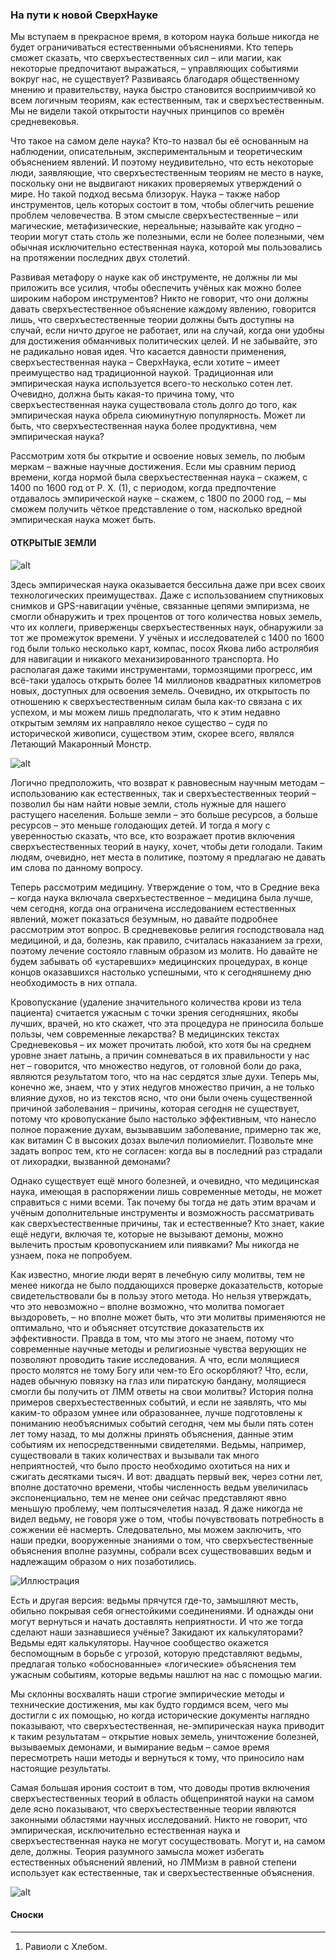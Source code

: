 ### На пути к новой СверхНауке
Мы вступаем в прекрасное время, в котором наука больше никогда не будет ограничиваться естественными объяснениями. Кто теперь сможет
сказать, что сверхъестественных сил – или магии, как некоторые
предпочитают выражаться, – управляющих событиями вокруг нас, не существует? Развиваясь
благодаря общественному мнению и правительству, наука быстро становится восприимчивой
ко всем логичным теориям, как естественным, так и сверхъестественным. Мы не видели
такой открытости научных принципов со времён средневековья.


Что такое на самом деле наука? Кто-то назвал бы её основанным на наблюдении, описательным, экспериментальным и теоретическим объяснением явлений. И поэтому неудивительно, что есть некоторые люди, заявляющие, что сверхъестественным теориям не место в
науке, поскольку они не выдвигают никаких проверяемых утверждений о мире. Но такой
подход весьма близорук. Наука – также набор инструментов, цель которых состоит в том,
чтобы облегчить решение проблем человечества. В этом смысле сверхъестественные – или
магические, метафизические, нереальные; называйте как угодно – теории могут стать столь
же полезными, если не более полезными, чем обычная исключительно естественная наука,
которой мы пользовались на протяжении последних двух столетий.


Развивая метафору о науке как об инструменте, не должны ли мы приложить все усилия,
чтобы обеспечить учёных как можно более широким набором инструментов? Никто не
говорит, что они должны давать сверхъестественное объяснение каждому явлению, говорится
лишь, что сверхъестественные теории должны быть доступны на случай, если ничто другое
не работает, или на случай, когда они удобны для достижения обманчивых политических
целей. И не забывайте, это не радикально новая идея. Что касается давности применения,
сверхъестественная наука – СверхНаука, если хотите – имеет преимущество над традиционной
наукой. Традиционная или эмпирическая наука используется всего-то несколько сотен лет.
Очевидно, должна быть какая-то причина тому, что сверхъестественная наука существовала
столь долго до того, как эмпирическая наука обрела сиюминутную популярность. Может ли
быть, что сверхъестественная наука более продуктивна, чем эмпирическая наука?


Рассмотрим хотя бы открытие и освоение новых земель, по любым меркам – важные
научные достижения. Если мы сравним период времени, когда нормой была сверхъестественная наука – скажем, с 1400 по 1600 год от Р. Х. (1), с периодом, когда предпочтение отдавалось эмпирической науке – скажем, с 1800
по 2000 год, – мы сможем получить чёткое представление о том, насколько
вредной эмпирическая наука может быть.

#### ОТКРЫТЫЕ ЗЕМЛИ

![alt](https://i.imgur.com/GYVDrBE.png)

Здесь эмпирическая наука оказывается бессильна даже при всех своих
технологических преимуществах. Даже с использованием спутниковых
снимков и GPS-навигации учёные, связанные цепями эмпиризма, не смогли
обнаружить и трех процентов от того количества новых земель, что их
коллеги, приверженцы сверхъестественных наук, обнаружили за тот же
промежуток времени. У учёных и исследователей с 1400 по 1600 год были
только несколько карт, компас, посох Якова либо астролябия для навигации
и никакого механизированного транспорта. Но располагая даже такими инструментами, тормозящими прогресс, им всё-таки удалось открыть более 14
миллионов квадратных километров новых, доступных для освоения земель.
Очевидно, их открытость по отношению к сверхъестественным силам была как-то связана с их успехом, и мы можем лишь предполагать, что к этим недавно
открытым землям их направляло некое существо – судя по исторической
живописи, существом этим, скорее всего, являлся Летающий Макаронный
Монстр.

![alt](https://i.imgur.com/kO5uRDG.png)

Логично предположить, что возврат к равновесным научным методам –
использованию как естественных, так и сверхъестественных теорий –
позволил бы нам найти новые земли, столь нужные для нашего растущего
населения. Больше земли – это больше ресурсов, а больше ресурсов – это
меньше голодающих детей. И тогда я могу с уверенностью сказать, что все,
кто возражает против включения сверхъестественных теорий в науку, хочет,
чтобы дети голодали. Таким людям, очевидно, нет места в политике, поэтому
я предлагаю не давать им слова по данному вопросу.


Теперь рассмотрим медицину. Утверждение о том, что в Средние века –
когда наука включала сверхъестественное – медицина была лучше, чем сегодня, когда она ограничена исследованием естественных явлений, может
показаться безумным, но давайте подробнее рассмотрим этот вопрос. В средневековье религия господствовала над медициной, и да, болезнь, как правило,
считалась наказанием за грехи, поэтому лечение состояло главным образом из молитв. Но давайте не будем забывать об «устаревших» медицинских процедурах, в конце концов оказавшихся настолько успешными, что к сегодняшнему дню необходимость в них отпала.

Кровопускание (удаление значительного количества крови из тела пациента)
считается ужасным с точки зрения сегодняшних, якобы лучших, врачей, но кто
скажет, что эта процедура не приносила больше пользы, чем современные лекарства?
В медицинских текстах Средневековья – их может прочитать любой, кто хотя бы
на среднем уровне знает латынь, а причин сомневаться в их правильности у нас
нет – говорится, что множество недугов, от головной боли до рака, являются
результатом того, что на нас сердятся злые духи. Теперь мы, конечно же, знаем,
что у этих недугов множество причин, а не только влияние духов, но из текстов
ясно, что они были очень существенной причиной заболевания – причины, которая
сегодня не существует, потому что кровопускание было настолько эффективным,
что нанесло полное поражение духам, вызывавшим заболевание, примерно так
же, как витамин С в высоких дозах вылечил полиомиелит. Позвольте мне задать
вопрос тем, кто не согласен: когда вы в последний раз страдали от лихорадки,
вызванной демонами?


Однако существует ещё много болезней, и очевидно, что медицинская наука,
имеющая в распоряжении лишь современные методы, не может справиться с
ними всеми. Так почему бы тогда не дать этим врачам и учёным дополнительные
инструменты и возможность рассматривать как сверхъестественные причины, так
и естественные? Кто знает, какие ещё недуги, включая те, которые не вызывают
демоны, можно вылечить простым кровопусканием или пиявками? Мы никогда не узнаем, пока не попробуем.


Как известно, многие люди верят в лечебную силу молитвы, тем не менее
никогда не было поддающихся проверке доказательств, которые свидетельствовали
бы в пользу этого метода. Но нельзя утверждать, что это невозможно – вполне
возможно, что молитва помогает выздороветь, – но вполне может быть, что эти
молитвы применяются не оптимально, что и объясняет отсутствие доказательств
их эффективности. Правда в том, что мы этого не знаем, потому что современные
научные методы и религиозные чувства верующих не позволяют проводить такие исследования. А что, если молящиеся просто молятся не тому Богу или чем-то
Его оскорбляют? Что, если, надев обычную повязку на глаз или пиратскую
бандану, молящиеся смогли бы получить от ЛММ ответы на свои молитвы?
История полна примеров сверхъестественных событий, и если не заявлять, что
мы каким-то образом умнее или образованнее, лучше подготовлены к
пониманию необъяснимых событий сегодня, чем мы были пять сотен лет тому
назад, то мы должны принять объяснения, данные этим событиям их
непосредственными свидетелями. Ведьмы, например, существовали в таких
количествах и вызывали так много неприятностей, что было просто необходимо
охотиться на них и сжигать десятками тысяч. И вот: двадцать первый век, через
сотни лет, вполне достаточно времени, чтобы численность ведьм увеличилась
экспоненциально, тем не менее они сейчас представляют явно меньшую
проблему, чем полтысячелетия назад. Я даже никогда не видел ведьму, не
говоря уже о том, чтобы почувствовать потребность в сожжении её насмерть.
Следовательно, мы можем заключить, что наши предки, вооруженные
знаниями о том, что сверхъестественные объяснения вполне
разумны, собрали всех существовавших ведьм и надлежащим
образом о них позаботились.

![Иллюстрация](https://i.imgur.com/6IJbrkT.png)

Есть и другая версия: ведьмы прячутся где-то, замышляют
месть, обильно покрывая себя огнестойкими
соединениями. И однажды они могут вернуться
и начать доставлять неприятности. И что же
тогда сделают наши зазнавшиеся учёные?
Закидают их калькуляторами? Ведьмы едят
калькуляторы. Научное сообщество
окажется беспомощным в борьбе с угрозой,
которую представляют ведьмы, предлагая
только «обоснованные» «логические»
объяснения тем ужасным событиям,
которые ведьмы нашлют на нас с
помощью магии.


Мы склонны восхвалять наши строгие эмпирические методы и технические
достижения, мы как будто гордимся всем, чего мы достигли с их помощью, но
когда исторические документы наглядно показывают, что сверхъестественная,
не-эмпирическая наука приводит к таким результатам – открытие новых
земель, уничтожение болезней, вызываемых демонами, и вымирание ведьм –
самое время пересмотреть наши методы и вернуться к тому, что приносило нам
настоящие результаты.


Самая большая ирония состоит в том, что доводы против включения
сверхъестественных теорий в область общепринятой науки на самом деле ясно
показывают, что сверхъестественные теории являются законными областями
научных исследований. Никто не говорит, что эмпирическая, исключительно
естественная наука и сверхъестественная наука не могут сосуществовать.
Могут и, на самом деле, должны. Теория разумного замысла может избегать
естественных объяснений явлений, но ЛММизм в равной степени использует как
естественные, так и сверхъестественные объяснения.

![alt](https://i.imgur.com/0nfIgle.png)

#### Сноски
---
1. Равиоли с Хлебом.